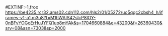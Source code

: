 #EXTINF:-1,froo
https://be4235.rcr32.ams02.cdn112.com/hls2/01/05272/uo5qqc2cbsh4_h/iframes-v1-a1.m3u8?t=M1hWAIS42sIcP8lOY-0nBFvYOGoErHuJYFQ1up8mYAk&s=1704660884&e=43200&f=26360430&srv=08&asn=7303&sp=2000
